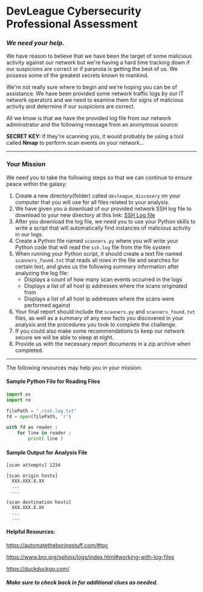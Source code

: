 # DevLeague Cybersecurity Professional Assessment

### _We need your help._

We have reason to believe that we have been the target of some malicious activity against our network but we're having a hard time tracking down if our suspicions are correct or if paranoia is getting the best of us. We possess some of the greatest secrets known to mankind.

We're not really sure where to begin and we're hoping you can be of assistance. We have been provided some network traffic logs by our IT network operators and we need to examine them for signs of malicious activity and determine if our suspicions are correct.

All we know is that we have the provided log file from our network adiminstrator and the following message from an anonymous source:

__SECRET KEY:__ If they're scanning you, it would probably be using a tool called **Nmap** to perform scan events on your network...
___
### Your Mission
We need you to take the following steps so that we can continue to ensure peace within the galaxy:
1. Create a new directory(folder) called `devleague_discovery` on your computer that you will use for all files related to your analysis.
1. We have given you a download of our provided network SSH log file to download to your new directory at this link: [SSH Log file](https://raw.githubusercontent.com/devleague/cyber-assessment/master/data/ssh.log.txt)
1. After you download the log file, we need you to use your Python skills to write a script that will automatically find instances of malicious activity in our logs.
2. Create a Python file named `scanners.py` where you will write your Python code that will read the `ssh.log` file from the file system
2. When running your Python script, it should create a text file named `scanners_found.txt` that reads all rows in the file and searches for certain text, and gives us the following summary information after analyzing the log file:
    - Displays a count of how many scan events occurred in the logs
    - Displays a list of all host ip addresses where the scans originated from
    - Displays a list of all host ip addresses where the scans were performed against
1. Your final report should include the `scanners.py` and `scanners_found.txt` files, as well as a summary of any new facts you discovered in your analysis and the procedures you took to complete the challenge.
1. If you could also make some recommendations to keep our network secure we will be able to sleep at night.
1. Provide us with the necessary report documents in a zip archive when completed.

___
The following resources may help you in your mission:

#### Sample Python File for Reading Files
```Python
import os
import re

filePath = "./ssh.log.txt"
fd = open(filePath, 'r')

with fd as reader :
    for line in reader :
        print( line )
```

#### Sample Output for Analysis File
```
[scan attempts] 1234

[scan origin hosts]
  XXX.XXX.X.XX
  ...
  ...

[scan destination hosts]
  XXX.XXX.X.XX
  ...
  ...
```

#### Helpful Resources:
https://automatetheboringstuff.com/#toc

https://www.bro.org/sphinx/logs/index.html#working-with-log-files

https://duckduckgo.com/

##### Make sure to check back in for additional clues as needed.


